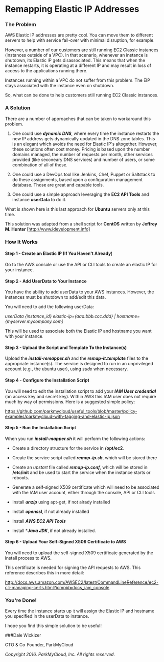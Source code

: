 # Remapping Elastic IP Addresses

### The Problem

AWS Elastic IP addresses are pretty cool. You can move them to different servers to help with service fail-over with minimal disruption, for example.

However, a number of our customers are still running EC2 Classic instances (instances outside of a VPC).  In that scenario, whenever an instance is shutdown, its Elastic IP gets disassociated. This means that when the instance restarts, it is operating at a different IP and may result in loss of access to the applications running there.

Instances running within a VPC do not suffer from this problem. The EIP stays associated with the instance even on shutdown.

So, what can be done to help customers still running EC2 Classic instances.


### A Solution

There are a number of approaches that can be taken to workaround this problem.

1. One could use ***dynamic DNS***, where every time the instance restarts the new IP address gets dynamically updated in the DNS zone tables. This is an elegant which avoids the need for Elastic IP's altogether. However, these solutions often cost money. Pricing is based upon the number domains managed, the number of requests per month, other services provided (like seconeary DNS services) and number of users, or some combination of all of these.


2. One could use a DevOps tool like Jenkins, Chef, Puppet or Saltstack to do these assignments, based upon a configuration management database. Those are great and capable tools.


3. One could use a simple approach leveraging the **EC2 API Tools** and instance **userData** to do it. 


What is shown here is this last approach for **Ubuntu** servers only at this time.


This solution was adapted from a shell script for **CentOS** written by **Jeffrey M. Hunter**  [http://www.idevelopment.info]


### How It Works


#### Step 1 - Create an Elastic IP (If You Haven't Already)

Go to the AWS console or use the API or CLI tools to create an elastic IP for your instance.


#### Step 2 - Add UserData to Your Instance

You have the ability to add userData to your AWS instances. However, the instances must be shutdown to add/edit this data.

You will need to add the following userData:

*userData {instance_id} elastic-ip={aaa.bbb.ccc.ddd} | hostname={myserver.mycompany.com}*

This will be used to associate both the Elastic IP and hostname you want with your instance.


#### Step 3 - Upload the Script and Template To the Instance(s)

Upload the ***install-remapper.sh*** and the ***remap-it.template*** files to the appropriate instance(s). The service is designed to run in an unprivileged account (e.g., the ubuntu user), using *sudo* when necessary.


#### Step 4 - Configure the Installation Script

You will need to edit the installation script to add your ***IAM User credential*** (an access key and secret key). Within AWS this IAM user does not require much by way of permissions.  Here is a suggested simple policy:

https://github.com/parkmycloud/useful_tools/blob/master/policy-examples/parkmycloud-with-tagging-and-elastic-ip.json


#### Step 5 - Run the Installation Script

When you run ***install-mapper.sh*** it will perform the following actions:

* Create a directory structure for the service in **/opt/ec2**.

* Create the service script called ***remap-ip.sh***, which will be stored there

* Create an *upstart* file called ***remap-ip.conf***, which will be stored in **/etc/init** and be used to start the service when the instance starts or reboots.

* Generate a self-signed X509 certificate which will need to be associated with the IAM user account, either through the console, API or CLI tools 

* Install ***unzip*** using apt-get, if not alrady installed

* Install ***openssl***, if not already installed

* Install ***AWS EC2 API Tools***

* Install ****Java JDK***, if not already installed.


#### Step 6 - Upload Your Self-Signed X509 Certificate to AWS

You will need to upload the self-signed X509 certificate generated by the install process to AWS.

This certificate is needed for signing the API requests to AWS.  This reference describes this in more detail:

http://docs.aws.amazon.com/AWSEC2/latest/CommandLineReference/ec2-cli-managing-certs.html?icmpid=docs_iam_console.


### You're Done!

Every time the instance starts up it will assign the Elastic IP and hostname you specified in the userData to instance.


I hope you find this simple solution to be useful!


###Dale Wickizer

CTO & Co-Founder, ParkMyCloud



*Copyright 2016. ParkMyCloud, Inc. All rights reserved.*
